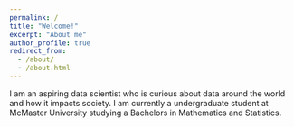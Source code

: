 ```yaml
---
permalink: /
title: "Welcome!"
excerpt: "About me"
author_profile: true
redirect_from: 
  - /about/
  - /about.html
---
```


I am an aspiring data scientist who is curious about data around the world and how it impacts society. I am currently a undergraduate student at McMaster University studying a Bachelors in Mathematics and Statistics.

